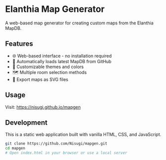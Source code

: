 # Elanthia Map Generator

A web-based map generator for creating custom maps from the Elanthia MapDB.

## Features

- 🌐 Web-based interface - no installation required
- 📱 Automatically loads latest MapDB from GitHub
- 🎨 Customizable themes and colors
- 🗺️ Multiple room selection methods
- 📁 Export maps as SVG files

## Usage

Visit: https://nisugi.github.io/mapgen

## Development

This is a static web application built with vanilla HTML, CSS, and JavaScript.

```bash
git clone https://github.com/Nisugi/mapgen.git
cd mapgen
# Open index.html in your browser or use a local server
```